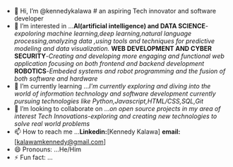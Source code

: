 - 👋 Hi, I’m @kennedykalawa
      # an aspiring Tech innovator and software developer
- 👀 I’m interested in ...**AI(artificial intelligence) and DATA SCIENCE**-*expoloring machine learning,deep learning,natural language 
                          processing,analyzing data ,using tools and techniques for predictive modeling and data visualization.*
                           **WEB DEVELOPMENT AND CYBER SECURITY**-*Creating and developing more engaging and functional web application 
                               focusing on both frontend and backend development*
                            **ROBOTICS**-*Embeded systems and robot programming and the fusion of both software and hardware*
- 🌱 I’m currently learning ...*I'm currently exploring and diving into the world of information technology and software development*
                                *currently pursuing technologies like Python,Javascript,HTML/CSS,SQL,Git*
- 💞️ I’m looking to collaborate on ...*on open source projects in my area of interest*
                                       *Tech Innovations-exploring and creating new technologies to solve real world problems*
- 📫 How to reach me ...**Linkedin:**[Kennedy Kalawa]
                         **email:**[kalawamkennedy@gmail.com]
- 😄 Pronouns: ...He/Him
- ⚡ Fun fact: ...

<!---
kennedykalawa/kennedykalawa is a ✨ special ✨ repository because its `README.md` (this file) appears on your GitHub profile.
You can click the Preview link to take a look at your changes.
--->
